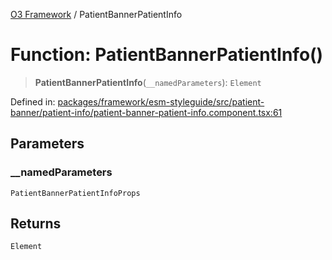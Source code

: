 [O3 Framework](../API.md) / PatientBannerPatientInfo

# Function: PatientBannerPatientInfo()

> **PatientBannerPatientInfo**(`__namedParameters`): `Element`

Defined in: [packages/framework/esm-styleguide/src/patient-banner/patient-info/patient-banner-patient-info.component.tsx:61](https://github.com/openmrs/openmrs-esm-core/blob/18d2874f03a33a6ab8295af0e87ac97fdd150718/packages/framework/esm-styleguide/src/patient-banner/patient-info/patient-banner-patient-info.component.tsx#L61)

## Parameters

### \_\_namedParameters

`PatientBannerPatientInfoProps`

## Returns

`Element`
